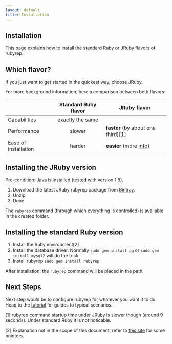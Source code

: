 ```yaml
---
layout: default
title: Installation
---
```


Installation
------------

This page explains how to install the standard Ruby or JRuby flavors of rubyrep.

Which flavor?
-------------

If you just want to get started in the quickest way, choose JRuby.

For more background information, here a comparison between both flavors:

|                      | Standard Ruby flavor | JRuby flavor                                |
|----------------------|:--------------------:|---------------------------------------------|
| Capabilities         |   exactly the same   |
| Performance          |        slower        | **faster** (by about one third)[1]          |
| Ease of installation |        harder        | **easier** (more [info](installation.html)) |

Installing the JRuby version
----------------------------

Pre-condition: Java is installed (tested with version 1.8).

1.  Download the latest JRuby rubyrep package from [Bintray](https://bintray.com/rubyrep/rubyrep/rubyrep-jruby).
2.  Unzip
3.  Done

The `rubyrep` command (through which everything is controlled) is available in the created folder.

Installing the standard Ruby version
------------------------------------

1.  Install the Ruby environment[2]
2.  Install the database driver.
    Normally
    `sudo gem install pg`
    or
    `sudo gem install mysql2`
    will do the trick.
3.  Install rubyrep
    `sudo gem install rubyrep`

After installation, the `rubyrep` command will be placed in the path.

Next Steps
----------

Next step would be to configure rubyrep for whatever you want it to do.
Head to the [tutorial](tutorial.html) for guides to typical scenarios.

[1] rubyrep command startup time under JRuby is slower though (around 9 seconds). Under standard Ruby it is not noticable.

[2] Explanation not in the scope of this document, refer to [this site](http://www.techotopia.com/index.php/Getting_and_Installing_Ruby) for some pointers.
